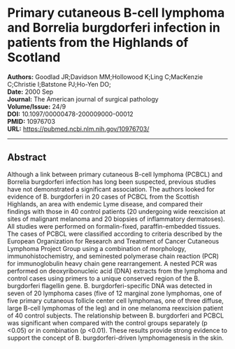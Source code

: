 # Primary cutaneous B-cell lymphoma and Borrelia burgdorferi infection in patients from the Highlands of Scotland

**Authors:** Goodlad JR;Davidson MM;Hollowood K;Ling C;MacKenzie C;Christie I;Batstone PJ;Ho-Yen DO;  
**Date:** 2000 Sep  
**Journal:** The American journal of surgical pathology  
**Volume/Issue:** 24/9  
**DOI:** 10.1097/00000478-200009000-00012  
**PMID:** 10976703  
**URL:** https://pubmed.ncbi.nlm.nih.gov/10976703/

---

## Abstract

Although a link between primary cutaneous B-cell lymphoma (PCBCL) and Borrelia burgdorferi infection has long been suspected, previous studies have not demonstrated a significant association. The authors looked for evidence of B. burgdorferi in 20 cases of PCBCL from the Scottish Highlands, an area with endemic Lyme disease, and compared their findings with those in 40 control patients (20 undergoing wide reexcision at sites of malignant melanoma and 20 biopsies of inflammatory dermatoses). All studies were performed on formalin-fixed, paraffin-embedded tissues. The cases of PCBCL were classified according to criteria described by the European Organization for Research and Treatment of Cancer Cutaneous Lymphoma Project Group using a combination of morphology, immunohistochemistry, and seminested polymerase chain reaction (PCR) for immunoglobulin heavy chain gene rearrangement. A nested PCR was performed on deoxyribonucleic acid (DNA) extracts from the lymphoma and control cases using primers to a unique conserved region of the B. burgdorferi flagellin gene. B. burgdorferi-specific DNA was detected in seven of 20 lymphoma cases (five of 12 marginal zone lymphomas, one of five primary cutaneous follicle center cell lymphomas, one of three diffuse, large B-cell lymphomas of the leg) and in one melanoma reexcision patient of 40 control subjects. The relationship between B. burgdorferi and PCBCL was significant when compared with the control groups separately (p <0.05) or in combination (p <0.01). These results provide strong evidence to support the concept of B. burgdorferi-driven lymphomagenesis in the skin.
